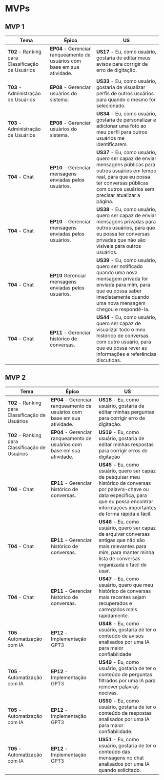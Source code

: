 # MVPs

## MVP 1

| Tema                                             | Épico                                                                    | US                                                                                                                                                                                                          |
| ------------------------------------------------ | ------------------------------------------------------------------------ | ----------------------------------------------------------------------------------------------------------------------------------------------------------------------------------------------------------- |
| **T02** - Ranking para Classificação de Usuários | **EP04** - Gerenciar ranqueamento de usuários com base em sua atividade. | **US17** - Eu, como usuário, gostaria de editar meus avisos para corrigir de erro de digitação.                                                                                                             |
| **T03** - Administração de Usuários              | **EP08** - Gerenciar usuários do sistema.                                | **US33** - Eu, como usuário, gostaria de visualizar perfis de outros usuários para quando o mesmo for selecionado.                                                                                          |
| **T03** - Administração de Usuários              | **EP08** - Gerenciar usuários do sistema.                                | **US34** - Eu, como usuário, gostaria de personalizar e adicionar uma foto ao meu perfil para outros usuários me identificarem.                                                                             |
| **T04** - Chat                                   | **EP10** - Gerenciar mensagens enviadas pelos usuários.                  | **US37** - Eu, como usuário, quero ser capaz de enviar mensagens públicas para outros usuários em tempo real, para que eu possa ter conversas públicas com outros usuários sem precisar atualizar a página. |
| **T04** - Chat                                   | **EP10** - Gerenciar mensagens enviadas pelos usuários.                  | **US38** - Eu, como usuário, quero ser capaz de enviar mensagens privadas para outros usuários, para que eu possa ter conversas privadas que não são visíveis para outros usuários.                         |
| **T04** - Chat                                   | **EP10** Gerenciar mensagens enviadas pelos usuários.                    | **US39** - Eu, como usuário, quero ser notificado quando uma nova mensagem privada for enviada para mim, para que eu possa saber imediatamente quando uma nova mensagem chegou e respondê-la.               |
| **T04** - Chat                                   | **EP11** - Gerenciar histórico de conversas.                             | **US44** - Eu, como usuário, quero ser capaz de visualizar todo o meu histórico de conversas com outro usuário, para que eu possa rever as informações e referências discutidas.                            |

## MVP 2

| Tema                                             | Épico                                                                    | US                                                                                                                                                                                                      |
| ------------------------------------------------ | ------------------------------------------------------------------------ | ------------------------------------------------------------------------------------------------------------------------------------------------------------------------------------------------------- |
| **T02** - Ranking para Classificação de Usuários | **EP04** - Gerenciar ranqueamento de usuários com base em sua atividade. | **US18** - Eu, como usuário, gostaria de editar minhas perguntas para corrigir erro de digitação.                                                                                                       |
| **T02** - Ranking para Classificação de Usuários | **EP04** - Gerenciar ranqueamento de usuários com base em sua atividade. | **US19** - Eu, como usuário, gostaria de editar minhas respostas para corrigir erros de digitação                                                                                                       |
| **T04** - Chat                                   | **EP11** - Gerenciar histórico de conversas.                             | **US45** - Eu, como usuário, quero ser capaz de pesquisar meu histórico de conversas por palavra-chave ou data específica, para que eu possa encontrar informações importantes de forma rápida e fácil. |
| **T04** - Chat                                   | **EP11** - Gerenciar histórico de conversas.                             | **US46** - Eu, como usuário, quero ser capaz de arquivar conversas antigas que não são mais relevantes para mim, para manter minha lista de conversas organizada e fácil de usar.                       |
| **T04** - Chat                                   | **EP11** - Gerenciar histórico de conversas.                             | **US47** - Eu, como usuário, quero que meu histórico de conversas mais recentes sejam recuperados e carregados mais rapidamente.                                                                        |
| **T05** - Automatização com IA                   | **EP12** - Implementação GPT3                                            | **US48** - Eu, como usuário, gostaria de ter o conteúdo de avisos analisados por uma IA para maior confiabilidade                                                                                       |
| **T05** - Automatização com IA                   | **EP12** - Implementação GPT3                                            | **US49** - Eu, como usuário, gostaria de ter o conteúdo de perguntas filtrados por uma IA para remover palavras nocivas.                                                                                |
| **T05** - Automatização com IA                   | **EP12** - Implementação GPT3                                            | **US50** - Eu, como usuário, gostaria de ter o conteúdo de respostas analisados por uma IA para maior confiabilidade.                                                                                   |
| **T05** - Automatização com IA                   | **EP12** - Implementação GPT3                                            | **US51** - Eu, como usuário, gostaria de ter o conteúdo das mensagens no chat analisados por uma IA quando solicitado.                                                                                  |
